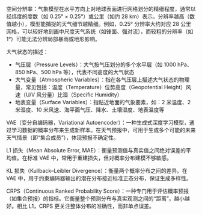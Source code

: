 空间分辨率：气象模型在水平方向上对地球表面进行网格划分的精细程度，通常以经纬度的度数（如 0.25° × 0.25°）或公里（如约 28 km）表示。分辨率越高（数值越小），模型能捕捉的天气细节越精细。例如，0.25° 分辨率大约对应 28 公里网格，可以较好地刻画中尺度天气系统（如锋面、强对流），而较粗的分辨率（如 1°）可能无法分辨局部暴雨或地形影响。

大气状态的描述：
- 气压层（Pressure Levels）：大气按气压划分的多个水平层（如 1000 hPa、850 hPa、500 hPa 等），代表不同高度的大气状态
- 大气变量（Atmospheric Variables）：指在各气压层上描述大气状态的物理量，常见包括：温度（Temperature）位势高度（Geopotential Height）风速（U/V 风分量）比湿（Specific Humidity）
- 地表变量（Surface Variables）：指贴近地面的气象要素，如：2 米温度、2 米湿度、10 米风速、海平面气压、降水、土壤湿度、地表温度等

VAE（变分自编码器，Variational Autoencoder）：一种生成式深度学习模型，通过学习数据的概率分布来生成新样本。在天气预报中，可用于生成多个可能的未来天气情景（即“集合成员”），体现预报不确定性。

L1 损失（Mean Absolute Error, MAE）：衡量预测值与真实值之间绝对误差的平均值。在标准 VAE 中，常用于重建损失，但对概率分布建模不够敏感。

KL 损失（Kullback–Leibler Divergence）：衡量两个概率分布之间的差异。在 VAE 中，用于约束编码器输出的潜在分布接近标准正态分布，保证生成多样性。

CRPS（Continuous Ranked Probability Score）：一种专门用于评估概率预报（如集合预报）的指标。它衡量整个预测分布与真实观测之间的“距离”，越小越好。相比 L1，CRPS 更关注整体分布的准确性，而非单点误差。